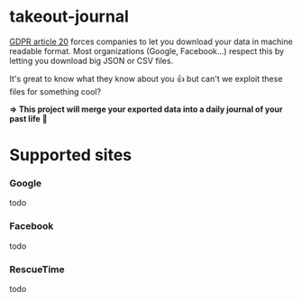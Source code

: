 # takeout-journal

[GDPR article 20](https://gdpr-info.eu/art-20-gdpr/) forces companies to let you download your data in machine readable format. Most organizations (Google, Facebook...) respect this by letting you download big JSON or CSV files.

It's great to know what they know about you 👍 but can't we exploit these files for something cool?

**⇒ This project will merge your exported data into a daily journal of your past life 🤯**

# Supported sites

### Google

todo

### Facebook

todo

### RescueTime

todo
